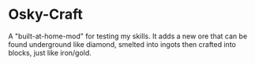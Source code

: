 Osky-Craft
==========

A "built-at-home-mod" for testing my skills.
It adds a new ore that can be found underground like diamond, smelted into ingots then crafted into blocks, just like iron/gold.

